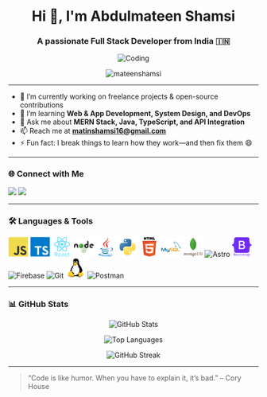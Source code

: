 <h1 align="center">Hi 👋, I'm Abdulmateen Shamsi</h1>
<h3 align="center">A passionate Full Stack Developer from India 🇮🇳</h3>

<p align="center">
  <img src="https://www.wingstechsolutions.com/wp-content/uploads/2022/03/full-stack-development.gif" alt="Coding" width="400" />
</p>

<p align="center">
  <img src="https://komarev.com/ghpvc/?username=mateenshamsi&label=Profile%20views&color=0e75b6&style=flat" alt="mateenshamsi" />
</p>

---

- 🔭 I’m currently working on freelance projects & open-source contributions  
- 🌱 I’m learning **Web & App Development, System Design, and DevOps**  
- 💬 Ask me about **MERN Stack, Java, TypeScript, and API Integration**  
- 📫 Reach me at **matinshamsi16@gmail.com**  
- ⚡ Fun fact: I break things to learn how they work—and then fix them 😄  

---

### 🌐 Connect with Me

<p align="left">
  <a href="mailto:matinshamsi16@gmail.com"><img src="https://img.shields.io/badge/Gmail-D14836?style=for-the-badge&logo=gmail&logoColor=white" /></a>
  <a href="https://linkedin.com/in/mateenshamsi" target="_blank"><img src="https://img.shields.io/badge/LinkedIn-blue?style=for-the-badge&logo=linkedin&logoColor=white" /></a>
</p>

---

### 🛠️ Languages & Tools

<p align="left">
  <img src="https://raw.githubusercontent.com/devicons/devicon/master/icons/javascript/javascript-original.svg" alt="JavaScript" width="40" height="40"/>
  <img src="https://raw.githubusercontent.com/devicons/devicon/master/icons/typescript/typescript-original.svg" alt="TypeScript" width="40" height="40"/>
  <img src="https://raw.githubusercontent.com/devicons/devicon/master/icons/react/react-original-wordmark.svg" alt="React" width="40" height="40"/>
  <img src="https://raw.githubusercontent.com/devicons/devicon/master/icons/nodejs/nodejs-original-wordmark.svg" alt="Node.js" width="40" height="40"/>
  <img src="https://raw.githubusercontent.com/devicons/devicon/master/icons/java/java-original.svg" alt="Java" width="40" height="40"/>
  <img src="https://raw.githubusercontent.com/devicons/devicon/master/icons/python/python-original.svg" alt="Python" width="40" height="40"/>
  <img src="https://raw.githubusercontent.com/devicons/devicon/master/icons/html5/html5-original-wordmark.svg" alt="HTML5" width="40" height="40"/>
  <img src="https://raw.githubusercontent.com/devicons/devicon/master/icons/mysql/mysql-original-wordmark.svg" alt="MySQL" width="40" height="40"/>
  <img src="https://raw.githubusercontent.com/devicons/devicon/master/icons/mongodb/mongodb-original-wordmark.svg" alt="MongoDB" width="40" height="40"/>
  <img src="https://cdn.jsdelivr.net/gh/devicons/devicon/icons/astro/astro-original.svg" alt="Astro" width="40" height="40"/>
  <img src="https://raw.githubusercontent.com/devicons/devicon/master/icons/bootstrap/bootstrap-plain-wordmark.svg" alt="Bootstrap" width="40" height="40"/>
  <img src="https://www.vectorlogo.zone/logos/firebase/firebase-icon.svg" alt="Firebase" width="40" height="40"/>
  <img src="https://www.vectorlogo.zone/logos/git-scm/git-scm-icon.svg" alt="Git" width="40" height="40"/>
  <img src="https://raw.githubusercontent.com/devicons/devicon/master/icons/linux/linux-original.svg" alt="Linux" width="40" height="40"/>
  <img src="https://www.vectorlogo.zone/logos/getpostman/getpostman-icon.svg" alt="Postman" width="40" height="40"/>
</p>

---

### 📊 GitHub Stats

<p align="center">
  <img src="https://github-readme-stats.vercel.app/api?username=mateenshamsi&show_icons=true&locale=en" alt="GitHub Stats" />
</p>

<p align="center">
  <img src="https://github-readme-stats.vercel.app/api/top-langs?username=mateenshamsi&show_icons=true&locale=en&layout=compact" alt="Top Languages" />
</p>

<p align="center">
  <img src="https://github-readme-streak-stats.herokuapp.com/?user=mateenshamsi" alt="GitHub Streak" />
</p>

---

> “Code is like humor. When you have to explain it, it’s bad.” – Cory House

